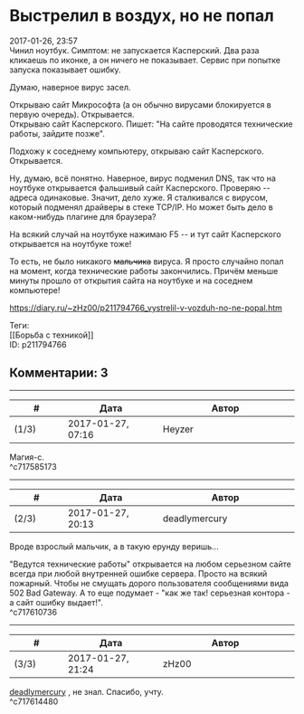 Выстрелил в воздух, но не попал
===============================

  
2017-01-26, 23:57  
 Чинил ноутбук. Симптом: не запускается Касперский. Два раза кликаешь по иконке, а он ничего не показывает. Сервис при попытке запуска показывает ошибку.   
   
 Думаю, наверное вирус засел.   
   
 Открываю сайт Микрософта (а он обычно вирусами блокируется в первую очередь). Открывается.   
 Открываю сайт Касперского. Пишет: "На сайте проводятся технические работы, зайдите позже".   
   
 Подхожу к соседнему компьютеру, открываю сайт Касперского. Открывается.   
   
 Ну, думаю, всё понятно. Наверное, вирус подменил DNS, так что на ноутбуке открывается фальшивый сайт Касперского. Проверяю -- адреса одинаковые. Значит, дело хуже. Я сталкивался с вирусом, который подменял драйверы в стеке TCP/IP. Но может быть дело в каком-нибудь плагине для браузера?   
   
 На всякий случай на ноутбуке нажимаю F5 -- и тут сайт Касперского открывается на ноутбуке тоже!   
   
 То есть, не было никакого  ~~мальчика~~  вируса. Я просто случайно попал на момент, когда технические работы закончились. Причём меньше минуты прошло от открытия сайта на ноутбуке и на соседнем компьютере!   
  
<https://diary.ru/~zHz00/p211794766_vystrelil-v-vozduh-no-ne-popal.htm>  
  
Теги:  
[[Борьба с техникой]]  
ID: p211794766  


Комментарии: 3
--------------

  


---



|         #         |              Дата              |                     Автор                     |           ID           |
| --- | --- | --- | --- |
| (1/3) | 2017-01-27, 07:16 | Heyzer | c717585173 |

  
 Магия-с.   
 ^c717585173

---



|         #         |              Дата              |                     Автор                     |           ID           |
| --- | --- | --- | --- |
| (2/3) | 2017-01-27, 20:13 | deadlymercury | c717610736 |

  
 Вроде взрослый мальчик, а в такую ерунду веришь...   
   
 "Ведутся технические работы" открывается на любом серьезном сайте всегда при любой внутренней ошибке сервера. Просто на всякий пожарный. Чтобы не смущать дорого пользователя сообщениями вида 502 Bad Gateway. А то еще подумает - "как же так! серьезная контора - а сайт ошибку выдает!".   
 ^c717610736

---



|         #         |              Дата              |                     Автор                     |           ID           |
| --- | --- | --- | --- |
| (3/3) | 2017-01-27, 21:24 | zHz00 | c717614480 |

  
  [deadlymercury](http://crazysupp.diary.ru "Записки безумного саппорта")  , не знал. Спасибо, учту.   
 ^c717614480